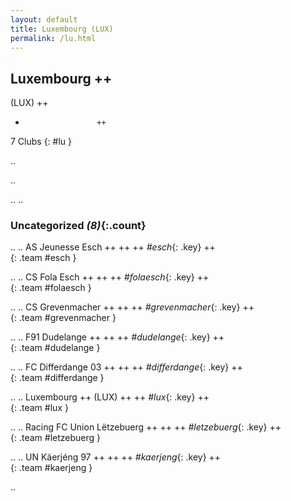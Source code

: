 ```yaml
---
layout: default
title: Luxembourg (LUX)
permalink: /lu.html
---
```



## Luxembourg   ++
(LUX)  ++
-                     ++
7 Clubs
{: #lu }


.. 




.. 




.. 
.. 


### Uncategorized _(8)_{:.count}


..
..
AS Jeunesse Esch  ++
 ++
 ++
_#esch_{: .key} ++
<br>
{: .team #esch }

..
..
CS Fola Esch  ++
 ++
 ++
_#folaesch_{: .key} ++
<br>
{: .team #folaesch }

..
..
CS Grevenmacher  ++
 ++
 ++
_#grevenmacher_{: .key} ++
<br>
{: .team #grevenmacher }

..
..
F91 Dudelange  ++
 ++
 ++
_#dudelange_{: .key} ++
<br>
{: .team #dudelange }

..
..
FC Differdange 03  ++
 ++
 ++
_#differdange_{: .key} ++
<br>
{: .team #differdange }

..
..
Luxembourg  ++
 (LUX) ++
 ++
_#lux_{: .key} ++
<br>
{: .team #lux }

..
..
Racing FC Union Lëtzebuerg  ++
 ++
 ++
_#letzebuerg_{: .key} ++
<br>
{: .team #letzebuerg }

..
..
UN Käerjéng 97  ++
 ++
 ++
_#kaerjeng_{: .key} ++
<br>
{: .team #kaerjeng }




.. 
 
